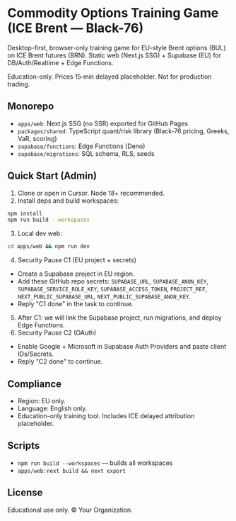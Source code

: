 # Commodity Options Training Game (ICE Brent — Black-76)

Desktop-first, browser-only training game for EU-style Brent options (BUL) on ICE Brent futures (BRN). Static web (Next.js SSG) + Supabase (EU) for DB/Auth/Realtime + Edge Functions.

Education-only. Prices 15‑min delayed placeholder. Not for production trading.

## Monorepo
- `apps/web`: Next.js SSG (no SSR) exported for GitHub Pages
- `packages/shared`: TypeScript quant/risk library (Black‑76 pricing, Greeks, VaR, scoring)
- `supabase/functions`: Edge Functions (Deno)
- `supabase/migrations`: SQL schema, RLS, seeds

## Quick Start (Admin)
1) Clone or open in Cursor. Node 18+ recommended.
2) Install deps and build workspaces:
```bash
npm install
npm run build --workspaces
```
3) Local dev web:
```bash
cd apps/web && npm run dev
```
4) Security Pause C1 (EU project + secrets)
- Create a Supabase project in EU region.
- Add these GitHub repo secrets: `SUPABASE_URL`, `SUPABASE_ANON_KEY`, `SUPABASE_SERVICE_ROLE_KEY`, `SUPABASE_ACCESS_TOKEN`, `PROJECT_REF`, `NEXT_PUBLIC_SUPABASE_URL`, `NEXT_PUBLIC_SUPABASE_ANON_KEY`.
- Reply "C1 done" in the task to continue.
5) After C1: we will link the Supabase project, run migrations, and deploy Edge Functions.
6) Security Pause C2 (OAuth)
- Enable Google + Microsoft in Supabase Auth Providers and paste client IDs/Secrets.
- Reply "C2 done" to continue.

## Compliance
- Region: EU only.
- Language: English only.
- Education-only training tool. Includes ICE delayed attribution placeholder.

## Scripts
- `npm run build --workspaces` — builds all workspaces
- `apps/web`: `next build && next export`

## License
Educational use only. © Your Organization.